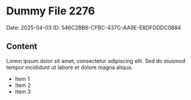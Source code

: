# Dummy File 2276

Date: 2025-04-03
ID: 546C2BB6-CFBC-437C-AA9E-E8DFDDDC0884

## Content

Lorem ipsum dolor sit amet, consectetur adipiscing elit.
Sed do eiusmod tempor incididunt ut labore et dolore magna aliqua.

* Item 1
* Item 2
* Item 3

